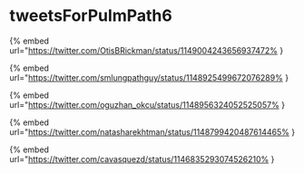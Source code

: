 # tweetsForPulmPath6

{% embed url="https://twitter.com/OtisBRickman/status/1149004243656937472% }

{% embed url="https://twitter.com/smlungpathguy/status/1148925499672076289% }

{% embed url="https://twitter.com/oguzhan_okcu/status/1148956324052525057% }

{% embed url="https://twitter.com/natasharekhtman/status/1148799420487614465% }

{% embed url="https://twitter.com/cavasquezd/status/1146835293074526210% }

